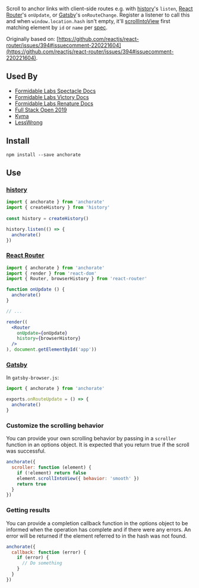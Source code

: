 Scroll to anchor links with client-side routes e.g. with [history]'s `listen`, [React Router]'s `onUpdate`, or [Gatsby]'s `onRouteChange`.
Register a listener to call this and when `window.location.hash` isn't empty,
it'll [scrollIntoView] first matching element by `id` or `name` per [spec].

Originally based on: [https://github.com/reactjs/react-router/issues/394#issuecomment-220221604](https://github.com/reactjs/react-router/issues/394#issuecomment-220221604).

## Used By

* [Formidable Labs Spectacle Docs](https://formidable.com/open-source/spectacle/)
* [Formidable Labs Victory Docs](https://formidable.com/open-source/victory/)
* [Formidable Labs Renature Docs](https://formidable.com/open-source/renature/)
* [Full Stack Open 2019](https://fullstackopen.com/)
* [Kyma](https://kyma-project.io/)
* [LessWrong](https://www.lesswrong.com/)

## Install
```
npm install --save anchorate
```

## Use

### [history]
```js
import { anchorate } from 'anchorate'
import { createHistory } from 'history'
 
const history = createHistory()

history.listen(() => {
  anchorate()
})
```

### [React Router]
```jsx
import { anchorate } from 'anchorate'
import { render } from 'react-dom'
import { Router, browserHistory } from 'react-router'

function onUpdate () {
  anchorate()
}

// ...

render((
  <Router
    onUpdate={onUpdate}
    history={browserHistory}
  />
), document.getElementById('app'))
```

### [Gatsby]
In `gatsby-browser.js`:
```js
import { anchorate } from 'anchorate'

exports.onRouteUpdate = () => {
  anchorate()
}
```

### Customize the scrolling behavior
You can provide your own scrolling behavior by passing in a `scroller` function
in an options object. It is expected that you return true if the scroll was
successful.
```js
anchorate({ 
  scroller: function (element) {
    if (!element) return false
    element.scrollIntoView({ behavior: 'smooth' })
    return true
  }
})
```

### Getting results
You can provide a completion callback function in the options object to be
informed when the operation has complete and if there were any errors.
An error will be returned if the element referred to in the hash was not
found.
```js
anchorate({ 
  callback: function (error) {
    if (error) {
      // Do something
    }
  }
})
```

[react router]: https://github.com/reactjs/react-router
[history]: https://github.com/ReactJSTraining/history
[gatsby]: https://github.com/gatsbyjs/gatsby
[scrollIntoView]: https://developer.mozilla.org/en-US/docs/Web/API/Element/scrollIntoView
[spec]: https://www.w3.org/TR/html4/struct/links.html#h-12.1.3

